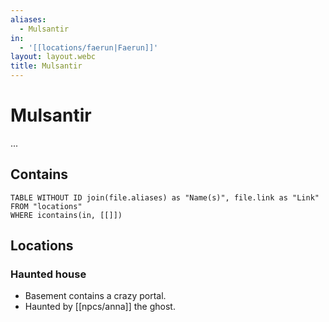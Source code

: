```yaml
---
aliases:
  - Mulsantir
in:
  - '[[locations/faerun|Faerun]]'
layout: layout.webc
title: Mulsantir
---
```

# Mulsantir

...

## Contains
```dataview
TABLE WITHOUT ID join(file.aliases) as "Name(s)", file.link as "Link"
FROM "locations"
WHERE icontains(in, [[]])
```

## Locations
### Haunted house

- Basement contains a crazy portal.
- Haunted by [[npcs/anna]] the ghost.
